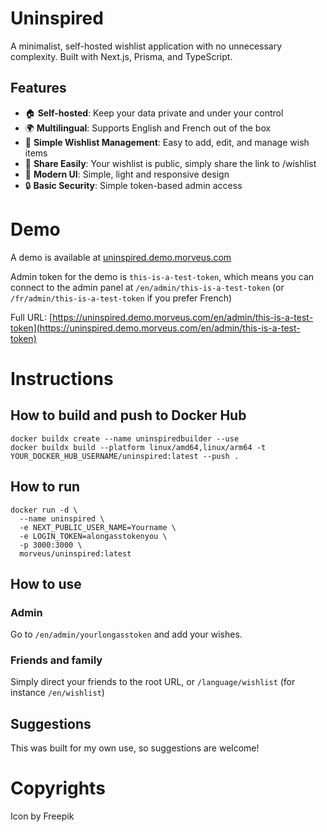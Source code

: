 # Uninspired

A minimalist, self-hosted wishlist application with no unnecessary complexity. Built with Next.js, Prisma, and TypeScript.

## Features

- 🏠 **Self-hosted**: Keep your data private and under your control
- 🌍 **Multilingual**: Supports English and French out of the box
- 🎁 **Simple Wishlist Management**: Easy to add, edit, and manage wish items
- 👥 **Share Easily**: Your wishlist is public, simply share the link to /wishlist
- 🎨 **Modern UI**: Simple, light and responsive design
- 🔒 **Basic Security**: Simple token-based admin access

# Demo
A demo is available at [uninspired.demo.morveus.com](https://uninspired.demo.morveus.com/)

Admin token for the demo is `this-is-a-test-token`, which means you can connect to the admin panel at `/en/admin/this-is-a-test-token` (or `/fr/admin/this-is-a-test-token` if you prefer French)

Full URL: [https://uninspired.demo.morveus.com/en/admin/this-is-a-test-token](https://uninspired.demo.morveus.com/en/admin/this-is-a-test-token)

# Instructions

## How to build and push to Docker Hub
```
docker buildx create --name uninspiredbuilder --use
docker buildx build --platform linux/amd64,linux/arm64 -t YOUR_DOCKER_HUB_USERNAME/uninspired:latest --push .
```

## How to run
```
docker run -d \
  --name uninspired \
  -e NEXT_PUBLIC_USER_NAME=Yourname \
  -e LOGIN_TOKEN=alongasstokenyou \
  -p 3000:3000 \
  morveus/uninspired:latest
```

## How to use
### Admin
Go to `/en/admin/yourlongasstoken` and add your wishes.

### Friends and family
Simply direct your friends to the root URL, or `/language/wishlist` (for instance `/en/wishlist`)

## Suggestions
This was built for my own use, so suggestions are welcome!

# Copyrights
Icon by Freepik